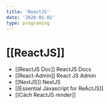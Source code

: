 ```yaml
---
title: 'ReactJS'
date: '2020-01-02'
type: programing
---
```


# [[ReactJS]]

- [[ReactJS Doc]] ReactJS Docs
- [[React-Admin]] React JS Admin
- [[NextJS]] NextJS
- [[Essential Javascript for ReActJS]]
- [[Cách ReactJS render]]